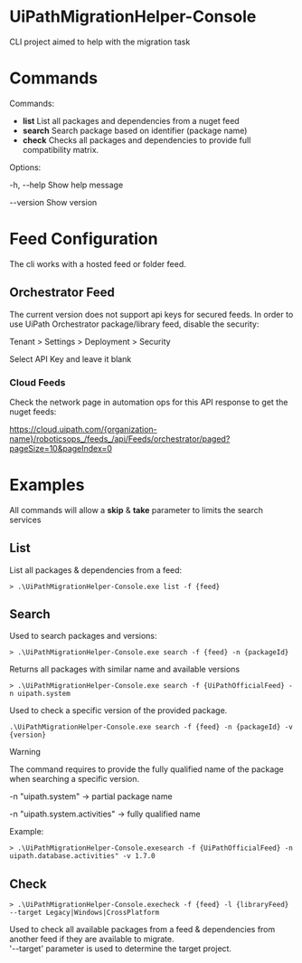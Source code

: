 # UiPathMigrationHelper-Console
CLI project aimed to help with the migration task

# Commands
Commands:
- **list**      List all packages and dependencies from a nuget feed
- **search**    Search package based on identifier (package name)
- **check**     Checks all packages and dependencies to provide full compatibility matrix.

Options:

-h, --help    Show help message

  --version     Show version

# Feed Configuration
The cli works with a hosted feed or folder feed.

## Orchestrator Feed
The current version does not support api keys for secured feeds.
In order to use UiPath Orchestrator package/library feed, disable the security:

Tenant > Settings > Deployment > Security

Select API Key and leave it blank

### Cloud Feeds
Check the network page in automation ops for this API response to get the nuget feeds:

https://cloud.uipath.com/{organization-name}/roboticsops_/feeds_/api/Feeds/orchestrator/paged?pageSize=10&pageIndex=0

# Examples

All commands will allow a **skip** & **take** parameter to limits the search services

## List
List all packages & dependencies from a feed:
```
> .\UiPathMigrationHelper-Console.exe list -f {feed}
```


## Search
Used to search packages and versions:
```
> .\UiPathMigrationHelper-Console.exe search -f {feed} -n {packageId}
```

Returns all packages with similar name and available versions
```
> .\UiPathMigrationHelper-Console.exe search -f {UiPathOfficialFeed} -n uipath.system
```

Used to check a specific version of the provided package.
```
.\UiPathMigrationHelper-Console.exe search -f {feed} -n {packageId} -v {version}
```

> [!WARNING]
> The command requires to provide the fully qualified name of the package when searching a specific version.

-n "uipath.system" -> partial package name

-n "uipath.system.activities" -> fully qualified name

Example:
```
> .\UiPathMigrationHelper-Console.exesearch -f {UiPathOfficialFeed} -n uipath.database.activities" -v 1.7.0
```

## Check
```
> .\UiPathMigrationHelper-Console.execheck -f {feed} -l {libraryFeed} --target Legacy|Windows|CrossPlatform
```
Used to check all available packages from a feed & dependencies from another feed if they are available to migrate.<br>
'--target' parameter is used to determine the target project.
